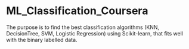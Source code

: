 # ML_Classification_Coursera
The purpose is to find the best classification algorithms (KNN, DecisionTree, SVM, Logistic Regression) using Scikit-learn, that fits well with the binary labelled data.
